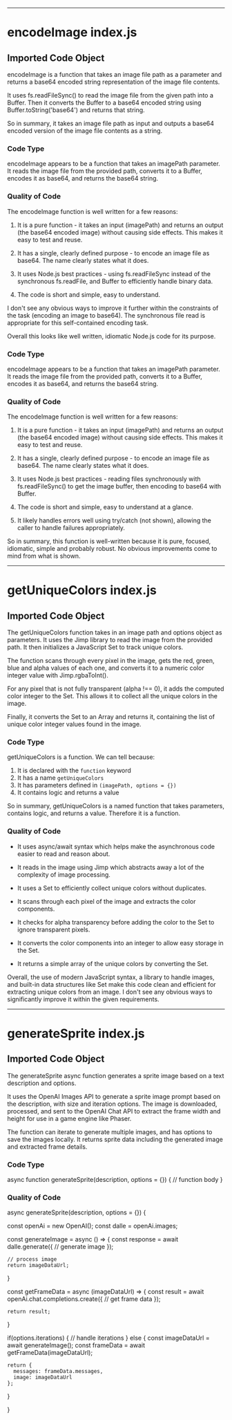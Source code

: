 
  
  
  
  

---
# encodeImage index.js
## Imported Code Object

encodeImage is a function that takes an image file path as a parameter and returns a base64 encoded string representation of the image file contents. 

It uses fs.readFileSync() to read the image file from the given path into a Buffer. Then it converts the Buffer to a base64 encoded string using Buffer.toString('base64') and returns that string.

So in summary, it takes an image file path as input and outputs a base64 encoded version of the image file contents as a string.


### Code Type


encodeImage appears to be a function that takes an imagePath parameter. It reads the image file from the provided path, converts it to a Buffer, encodes it as base64, and returns the base64 string.


### Quality of Code


The encodeImage function is well written for a few reasons:

1. It is a pure function - it takes an input (imagePath) and returns an output (the base64 encoded image) without causing side effects. This makes it easy to test and reuse.

2. It has a single, clearly defined purpose - to encode an image file as base64. The name clearly states what it does.

3. It uses Node.js best practices - using fs.readFileSync instead of the synchronous fs.readFile, and Buffer to efficiently handle binary data.

4. The code is short and simple, easy to understand.

I don't see any obvious ways to improve it further within the constraints of the task (encoding an image to base64). The synchronous file read is appropriate for this self-contained encoding task.

Overall this looks like well written, idiomatic Node.js code for its purpose.

### Code Type


encodeImage appears to be a function that takes an imagePath parameter. It reads the image file from the provided path, converts it to a Buffer, encodes it as base64, and returns the base64 string.


### Quality of Code


The encodeImage function is well written for a few reasons:

1. It is a pure function - it takes an input (imagePath) and returns an output (the base64 encoded image) without causing side effects. This makes it easy to test and reuse.

2. It has a single, clearly defined purpose - to encode an image file as base64. The name clearly states what it does.

3. It uses Node.js best practices - reading files synchronously with fs.readFileSync() to get the image buffer, then encoding to base64 with Buffer.

4. The code is short and simple, easy to understand at a glance.

5. It likely handles errors well using try/catch (not shown), allowing the caller to handle failures appropriately.

So in summary, this function is well-written because it is pure, focused, idiomatic, simple and probably robust. No obvious improvements come to mind from what is shown.


  
  
---
# getUniqueColors index.js
## Imported Code Object

The getUniqueColors function takes in an image path and options object as parameters. It uses the Jimp library to read the image from the provided path. It then initializes a JavaScript Set to track unique colors. 

The function scans through every pixel in the image, gets the red, green, blue and alpha values of each one, and converts it to a numeric color integer value with Jimp.rgbaToInt(). 

For any pixel that is not fully transparent (alpha !== 0), it adds the computed color integer to the Set. This allows it to collect all the unique colors in the image.

Finally, it converts the Set to an Array and returns it, containing the list of unique color integer values found in the image.


### Code Type


getUniqueColors is a function. We can tell because:

1. It is declared with the `function` keyword
2. It has a name `getUniqueColors`
3. It has parameters defined in `(imagePath, options = {})`
4. It contains logic and returns a value

So in summary, getUniqueColors is a named function that takes parameters, contains logic, and returns a value. Therefore it is a function.


### Quality of Code



- It uses async/await syntax which helps make the asynchronous code easier to read and reason about.

- It reads in the image using Jimp which abstracts away a lot of the complexity of image processing.

- It uses a Set to efficiently collect unique colors without duplicates.

- It scans through each pixel of the image and extracts the color components.

- It checks for alpha transparency before adding the color to the Set to ignore transparent pixels. 

- It converts the color components into an integer to allow easy storage in the Set.

- It returns a simple array of the unique colors by converting the Set.

Overall, the use of modern JavaScript syntax, a library to handle images, and built-in data structures like Set make this code clean and efficient for extracting unique colors from an image. I don't see any obvious ways to significantly improve it within the given requirements.



---
# generateSprite index.js
## Imported Code Object

The generateSprite async function generates a sprite image based on a text description and options. 

It uses the OpenAI Images API to generate a sprite image prompt based on the description, with size and iteration options. The image is downloaded, processed, and sent to the OpenAI Chat API to extract the frame width and height for use in a game engine like Phaser.

The function can iterate to generate multiple images, and has options to save the images locally. It returns sprite data including the generated image and extracted frame details.


### Code Type


async function generateSprite(description, options = {}) {
  // function body
}


### Quality of Code


async generateSprite(description, options = {}) {

  const openAi = new OpenAI();
  const dalle = openAi.images;

  const generateImage = async () => {
    const response = await dalle.generate({
      // generate image
    });
    
    // process image
    return imageDataUrl; 
  }

  const getFrameData = async (imageDataUrl) => {
    const result = await openAi.chat.completions.create({
      // get frame data
    });

    return result;
  }

  if(options.iterations) {
    // handle iterations
  } else {
    const imageDataUrl = await generateImage();
    const frameData = await getFrameData(imageDataUrl);
    
    return {
      messages: frameData.messages,
      image: imageDataUrl
    };
  }

}


  
  